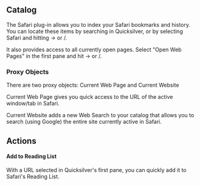 ## Catalog ##

The Safari plug-in allows you to index your Safari bookmarks and history. You can locate these items by searching in Quicksilver, or by selecting Safari and hitting → or /.

It also provides access to all currently open pages. Select "Open Web Pages" in the first pane and hit → or /.

### Proxy Objects ###

There are two proxy objects: Current Web Page and Current Website

Current Web Page gives you quick access to the URL of the active window/tab in Safari.

Current Website adds a new Web Search to your catalog that allows you to search (using Google) the entire site currently active in Safari.

## Actions ##

#### Add to Reading List ####

With a URL selected in Quicksilver's first pane, you can quickly add it to Safari's Reading List.
